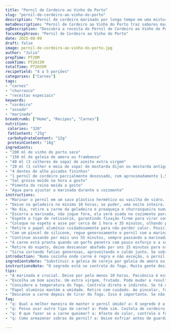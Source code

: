 ```yaml
---
title: "Pernil de Cordeiro ao Vinho do Porto"
slug: "pernil-de-cordeiro-ao-vinho-do-porto"
description: "Pernil de cordeiro marinado por longo tempo em uma mistura de vinho do porto, geleia de frutas vermelhas e azeite, assado lentamente no churrasco até ficar macio e dourado. O aroma do alho e o toque picante da mostarda antiga dão profundidade. Uma receita sem glúten, lactose ou ovos, que dispensa complicações e valoriza o sabor natural da carne. Ideal para quem curte assados rústicos e carnes suculentas, com tempo para absorver os temperos e paciência para controlar a temperatura. Combina bem com saladas verdes e pão artesanal para aproveitar o caldo."
metaDescription: "Pernil de Cordeiro ao Vinho do Porto traz sabores marcantes, perfeito para momentos especiais. Aprenda a preparar essa delícia de forma simples."
ogDescription: "Descubra a receita do Pernil de Cordeiro ao Vinho do Porto, uma combinação única de sabor e textura. Um prato irresistível para suas refeições."
focusKeyphrase: "Pernil de Cordeiro ao Vinho do Porto"
date: 2025-08-09
draft: false
image: pernil-de-cordeiro-ao-vinho-do-porto.jpg
author: "Julia"
prepTime: PT20M
cookTime: PT2H15M
totalTime: PT2H35M
recipeYield: "4 a 5 porções"
categories: ["Carnes"]
tags:
- "carnes"
- "churrasco"
- "receitas especiais"
keywords:
- "cordeiro"
- "assado"
- "marinada"
breadcrumb: ["Home", "Recipes", "Carnes"]
nutrition: 
 calories: "320"
 fatContent: "25g"
 carbohydrateContent: "12g"
 proteinContent: "18g"
ingredients:
- "200 ml de vinho do porto seco"
- "150 ml de geleia de amora ou framboesa"
- "40 ml (3 colheres de sopa) de azeite extra virgem"
- "20 ml (1 colher e meia de sopa) de mostarda dijon ou mostarda antiga"
- "4 dentes de alho picados fininhos"
- "1 pernil de cordeiro parcialmente desossado, com aproximadamente 1,5 kg, amarrado com camada fina de gordura"
- "Sal grosso moído na hora a gosto"
- "Pimenta do reino moída a gosto"
- "Água para ajustar a marinada durante o cozimento"
instructions:
- "Marinar o pernil em um saco plástico hermético ou vasilha de vidro. Misture o vinho do porto, geleia, azeite, mostarda e alho. Mexa para combinar, então cubra bem a carne, esfregando para impregnar todos os lados."
- "Deixe na geladeira no mínimo 10 horas; se puder, uma noite inteira. Fiz várias vezes e a espera é o segredo para a maciez e sabor complexo. Carregue essa etapa na paciência."
- "No dia, retire a carne da geladeira e preaqueça o churrasqueira numa temperatura média-baixa; deve dar para apoiar a mão perto do calor por uns 6 segundos sem queimar imediato. Isso é chave para que o interior cozinhe sem queimar a superfície."
- "Escorra a marinada, não jogue fora, ela será usada no cozimento para pincelar e manter a suculência. Tempere o pernil com sal grosso e pimenta, ajustando a gosto."
- "Espete a tige de rotisserie, garantindo fixação firme para virar com segurança e evitar que desloque. Cubra a carne com papel alumínio para evitar que a gordura escorra rápido demais e queime na brasa no início."
- "Coloque no espeto e asse por cerca de 1 hora e 35 minutos, olhando para as bordas: elas vão mudando de cor do vermelho cru para um castanho mais profundo, e o cheiro do churrasco de cordeiro vai se espalhar lentamente."
- "Retire o papel alumínio cuidadosamente para não perder calor. Posicione uma bandeja de alumínio por baixo para coletar gordura e pingos."
- "Com um pincel de silicone, regue generosamente o pernil com a marinada coletada. Isso ajuda na caramelização da superfície, cria um brilho tentador, e evita que fique seco."
- "Continue assando por mais uns 55 minutos, sempre passando a marinada a cada 15 minutos. Se a mistura estiver secando rápido, pingue um pouco de água para não queimar e virar amargo."
- "A carne está pronta quando um garfo penetra com pouco esforço e a superfície está dourada, quase caramelizada, com crosta levemente crocante mas sem queimar."
- "Retire do espeto, deixe descansar abafado por uns 15 minutos para os sucos se redistribuírem. Isso evita que ao cortar o suco escorra toda e resseque a carne."
- "Sirva cortando fatias generosas, aproveitando o caldo junto. Se sobrar líquido da bandeja, faça um molho rápido reduzindo em fogo rápido para intensificar sabor."
introduction: "Numa cozinha onde carne é regra e não exceção, o pernil de cordeiro ganha seu protagonismo ao absorver sabores intensos e ganhar textura macia com a marinada potente. Venho testando variações por anos — já tentei com mel, com vinho tinto, muitas mostardas —, mas essa combinação sóbria do porto e da geleia de amora entrega complexidade e um toque doce que corta a gordura sem ser invasivo. A técnica do assado no espeto e o cuidado com o calor garantem uma carne suculenta, com crosta que lembra churrasco caprichado, daqueles de domingo de festa em família. Pequenos detalhes na aplicação da marinada, na escolha do azeite, no tempo de descanso fazem toda a diferença no resultado final."
ingredientsNote: "Substituir a geleia de cereja por geleia de amora ou framboesa aprofunda a acidez e personaliza o sabor. Dose a mostarda na quantidade e tipo que você curte; a dijon é mais suave, a mostarda antiga com seus grãos dá textura e um punch a mais. O azeite deve ser quality extra virgem, com sabor frutado para complementar a marinada. O pernil pode ser do açougueiro de confiança, peça para retirar parte dos ossos e amarrar bem para facilitar o manuseio no espeto. Se não tiver churrasqueira com rotisserie, pode usar forno a 160 graus com ventilação, controlando o tempo com termômetro e pincelando a marinada para hidratar."
instructionsNote: "O segredo está no controle do fogo. Muita gente desiste porque queima rápido ou permanece cru, mas o truque é o calor indireto médio-baixo para cozinhar por dentro enquanto a superfície ganha cor aos poucos. A marinada inicial deixa o cordeiro perfumado e macio; a repetição da pincelada durante o assado cria uma crosta caramelizada linda. Sempre tesoura de cozinha para ajudar a amarrar carne e papel alumínio para controlar o calor no início são cruciais. Paciência para deixar a carne descansar, não cortar quente, salva a textura e suculência final. Se faltar molho, aproveite o que pingou e reduza rápido para um molhinho cheio de sabor."
tips:
- "A marinada é crucial. Deixe por pelo menos 10 horas. Paciência é essencial, carne absorve sabor com tempo. Para mais sabor, adicione ervas como alecrim ou tomilho. Melhor ainda, teste com especiarias. Experimentar pode surpreender você."
- "Escolha um bom azeite. Um extra virgem, frutado. Pode mudar o resultado. Se não tem mostarda dijon, use mostarda amarela. O gosto vai mudar, mas não muito. Outro truque é usar limão, adiciona frescor. Muitas alternativas criativas."
- "Considere a temperatura do fogo. Controle direto e indireto. Se tá queimando muito, afaste do calor direto. Se não estiver cozinhando, mova mais perto. Os cheiros são seu guia. Quando começa a ficar dourado, é sinal de que tá quase no ponto."
- "Papel alumínio mantém a umidade. Retire com cuidado. Ao pincelar, faça com suavidade. Tem que ter paciência. Não vai acelerar o processo apressando. Controle a umidade, pulando água se necessário. Isso garante suculência de verdade."
- "Descanse a carne depois de tirar do fogo. Isso é importante. Se não, vai vazar tudo na hora de cortar. O descanso é mágico e faz diferença. Aproveite para preparar um molho com o caldo. Acrescente vinho ou um pouco de manteiga."
faq:
- "q: Qual a melhor maneira de manter o pernil úmido? a: O segredo é a marinada. Além disso, hidratar durante o assado. Se sentir precisa de mais, adicione água aos poucos. Decida o quanto usar conforme a situação."
- "q: Posso usar outro tipo de carne? a: Pode sim. Costela de cordeiro, por exemplo, funciona. Mais gordura diretamente no fogo. O tempo de cozimento muda, fique atenta a isso. Desse jeito, ajuste o tempo para não errar."
- "q: O que fazer se a carne queimar? a: Afaste do calor, controle o fogo. Se bem passado demais, pode fazer um molho. Para suavizar o sabor. Outra opção é usar vegetais para ajudar a absorver e equilibrar."
- "q: Como armazenar sobras do pernil? a: Deixe esfriar antes de guardar. Utilize embalagem hermética. Pode congelar também. Mas não deixe muito tempo no freezer. O ideal é consumir em até 3 dias, mantendo fresco o sabor."

---
```

